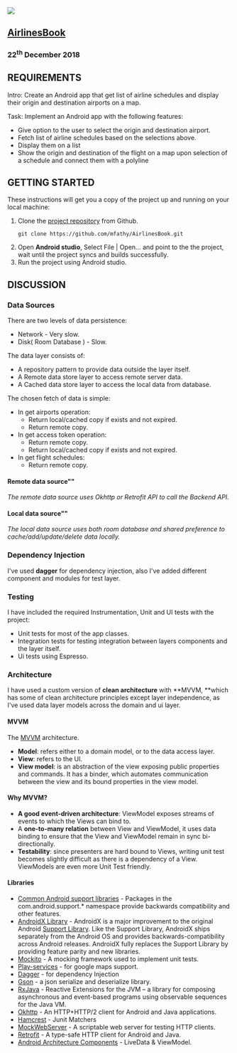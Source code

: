 ![](https://github.com/mfathy/AirlinesBook/blob/master/art/airlines.gif)

##  **[AirlinesBook](https://github.com/mfathy/AirlinesBook)** 

### **22<sup>th</sup> December 2018**

## REQUIREMENTS

Intro: Create an Android app that get list of airline schedules and display their origin and destination airports on a map.

Task: Implement an Android app with the following features:

 - Give option to the user to select the origin and destination airport.
 - Fetch list of airline schedules based on the selections above.
 - Display them on a list
 - Show the origin and destination of the flight on a map upon selection of a schedule and connect them with a polyline

## GETTING STARTED	

These instructions will get you a copy of the project up and running on your local machine:

1.  Clone the [project repository](https://github.com/mfathy/AirlinesBook) from Github.
    ```
    git clone https://github.com/mfathy/AirlinesBook.git
    ```
1.  Open **Android studio**, Select File | Open... and point to the the project, wait until the project syncs and builds successfully.
1.  Run the project using Android studio.

## DISCUSSION 

###  Data Sources
There are two levels of data persistence: 
*   Network - Very slow.
*   Disk( Room Database ) - Slow.

The data layer consists of:
*   A repository pattern to provide data outside the layer itself.
*   A Remote data store layer to access remote server data.
*   A Cached data store layer to access the local data from database.

The chosen fetch of data is simple:
*   In get airports operation:
    *   Return local/cached copy if exists and not expired.
    *   Return remote copy.
*   In get access token operation: 
    *   Return remote copy.
    *   Return local/cached copy if exists and not expired.
*   In get flight schedules:
    *   Return remote copy.

#### **Remote data source""**
_The remote data source uses Okhttp or Retrofit API to call the Backend API._
#### **Local data source""**
_The local data source uses both room database and shared preference to cache/add/update/delete data locally._

### Dependency Injection
I've used **dagger** for dependency injection, also I've added different component and modules for test layer.

### Testing
I have included the required Instrumentation, Unit and UI tests with the project:
*   Unit tests for most of the app classes.
*   Integration tests for testing integration between layers components and the layer itself.
*   Ui tests using Espresso.

### Architecture
I have used a custom version of **clean architecture** with **MVVM, **which has some of clean architecture principles except layer independence, as I've used data layer models across the domain and ui layer.

#### **MVVM**
The [MVVM](https://en.wikipedia.org/wiki/Model%E2%80%93view%E2%80%93viewmodel) architecture.
*   **Model**: refers either to a domain model, or to the data access layer.
*   **View**: refers to the UI.
*   **View model**: is an abstraction of the view exposing public properties and commands. It has a binder, which automates communication between the view and its bound properties in the view model. 

#### **Why MVVM?**
*   **A good event-driven architecture**: ViewModel exposes streams of events to which the Views can bind to.
*   A **one-to-many relation** between View and ViewModel, it uses data binding to ensure that the View and ViewModel remain in sync bi-directionally.
*   **Testability**: since presenters are hard bound to Views, writing unit test becomes slightly difficult as there is a dependency of a View. ViewModels are even more Unit Test friendly.

#### **Libraries**
*   [Common Android support libraries](https://developer.android.com/topic/libraries/support-library/index.html) - Packages in the com.android.support.* namespace provide backwards compatibility and other features.
*   [AndroidX Library](https://developer.android.com/jetpack/androidx/) - AndroidX is a major improvement to the original Android [Support Library](https://developer.android.com/topic/libraries/support-library/index). Like the Support Library, AndroidX ships separately from the Android OS and provides backwards-compatibility across Android releases. AndroidX fully replaces the Support Library by providing feature parity and new libraries.
*   [Mockito](http://site.mockito.org/) - A mocking framework used to implement unit tests.
*   [Play-services](https://developers.google.com/maps/documentation/android-sdk/intro) - for google maps support.
*   [Dagger](https://github.com/google/dagger) - for dependency Injection
*   [Gson](https://github.com/google/gson) - a json serialize and deserialize library.
*   [RxJava](https://github.com/ReactiveX/RxJava) - Reactive Extensions for the JVM – a library for composing asynchronous and event-based programs using observable sequences for the Java VM. 
*   [Okhttp](http://square.github.io/okhttp/) - An HTTP+HTTP/2 client for Android and Java applications.
*   [Hamcrest](http://hamcrest.org/JavaHamcrest/) -  Junit Matchers
*   [MockWebServer](https://github.com/square/okhttp/tree/master/mockwebserver) - A scriptable web server for testing HTTP clients.
*   [Retrofit](https://square.github.io/retrofit/) - A type-safe HTTP client for Android and Java.
*   [Android Architecture Components](https://developer.android.com/topic/libraries/architecture/) - LiveData & ViewModel.
